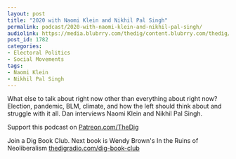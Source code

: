 ```yaml
---
layout: post
title: "2020 with Naomi Klein and Nikhil Pal Singh"
permalink: podcast/2020-with-naomi-klein-and-nikhil-pal-singh/
audiolink: https://media.blubrry.com/thedig/content.blubrry.com/thedig/The_Dig-EP_278-NK-NPS.mp3
post_id: 1782
categories: 
- Electoral Politics
- Social Movements
tags: 
- Naomi Klein
- Nikhil Pal Singh
---
```


What else to talk about right now other than everything about right now? Election, pandemic, BLM, climate, and how the left should think about and struggle with it all. Dan interviews Naomi Klein and Nikhil Pal Singh.

Support this podcast on 
[Patreon.com/TheDig](https://Patreon.com/TheDig)

Join a Dig Book Club. Next book is Wendy Brown's In the Ruins of Neoliberalism 
[thedigradio.com/dig-book-club](https://thedigradio.com/dig-book-club)